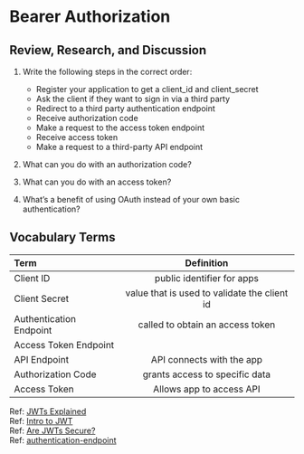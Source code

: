 # Bearer Authorization  

## Review, Research, and Discussion  

1. Write the following steps in the correct order:
   - Register your application to get a client_id and client_secret  
   - Ask the client if they want to sign in via a third party  
   - Redirect to a third party authentication endpoint  
   - Receive authorization code  
   - Make a request to the access token endpoint  
   - Receive access token  
   - Make a request to a third-party API endpoint  

2. What can you do with an authorization code?  
3. What can you do with an access token?  
4. What’s a benefit of using OAuth instead of your own basic authentication?  

## Vocabulary Terms  


| Term                    | Definition   | 
| :-------------          | :----------: | 
| Client ID               | public identifier for apps  | 
| Client Secret           | value that is used to validate the client id | 
| Authentication Endpoint | called to obtain an access token              |
| Access Token Endpoint   |              |
| API Endpoint            | API connects with the app         |
| Authorization Code      | grants access to specific data    |
| Access Token            | Allows app to access API          |

Ref: [JWTs Explained](https://www.youtube.com/watch?v=926mknSW9Lo)  
Ref: [Intro to JWT](https://jwt.io/introduction/)  
Ref: [Are JWTs Secure?](https://stackoverflow.com/questions/27301557/if-you-can-decode-jwt-how-are-they-secure)  
Ref: [authentication-endpoint](https://www.ibm.com/docs/en/sva/10.0.0?topic=stanza-authentication-endpoint)  
